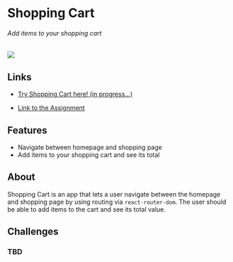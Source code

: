 # Shopping Cart
###### Add items to your shopping cart
![](https://github.com/TYLPHE/TYLPHE/blob/main/readmeAssets/shopping-cart.gif)

## Links
- [Try Shopping Cart here! (in progress...)](https://tylphe.github.io/shopping-cart/)

- [Link to the Assignment](https://www.theodinproject.com/lessons/node-path-javascript-shopping-cart)

## Features
- Navigate between homepage and shopping page
- Add items to your shopping cart and see its total

## About
Shopping Cart is an app that lets a user navigate between the homepage and shopping page by using routing via `react-router-dom`. The user should be able to add items to the cart and see its total value. 

## Challenges
### TBD
